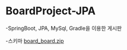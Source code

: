 # BoardProject-JPA

-SpringBoot, JPA, MySql, Gradle을 이용한 게시판

-스키마
[board_board.zip](https://github.com/leeyuna-1124/BoardProject-JPA/files/9484546/board_board.zip)
